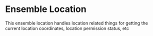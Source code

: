 # Ensemble Location
This ensemble location handles location related things for getting the current location coordinates, location permission status, etc